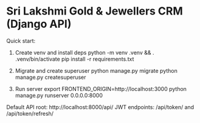 # Sri Lakshmi Gold & Jewellers CRM (Django API)

Quick start:

1) Create venv and install deps
   python -m venv .venv && . .venv/bin/activate
   pip install -r requirements.txt

2) Migrate and create superuser
   python manage.py migrate
   python manage.py createsuperuser

3) Run server
   export FRONTEND_ORIGIN=http://localhost:3000
   python manage.py runserver 0.0.0.0:8000

Default API root: http://localhost:8000/api/
JWT endpoints: /api/token/ and /api/token/refresh/
